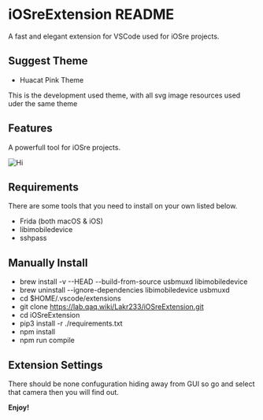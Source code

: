 # iOSreExtension README

A fast and elegant extension for VSCode used for iOSre projects.

## Suggest Theme

- Huacat Pink Theme

This is the development used theme, with all svg image resources used uder the same theme

## Features

A powerfull tool for iOSre projects.

![Hi](https://github.com/Co2333/iOSreExtension/raw/master/images/main.png)

## Requirements

There are some tools that you need to install on your own listed below.
- Frida (both macOS & iOS)
- libimobiledevice
- sshpass

## Manually Install

- brew install -v --HEAD --build-from-source usbmuxd libimobiledevice
- brew uninstall --ignore-dependencies libimobiledevice usbmuxd
- cd $HOME/.vscode/extensions
- git clone https://lab.qaq.wiki/Lakr233/iOSreExtension.git
- cd iOSreExtension
- pip3 install -r ./requirements.txt
- npm install
- npm run compile

## Extension Settings

There should be none confuguration hiding away from GUI so go and select that camera then you will find out.


**Enjoy!**
